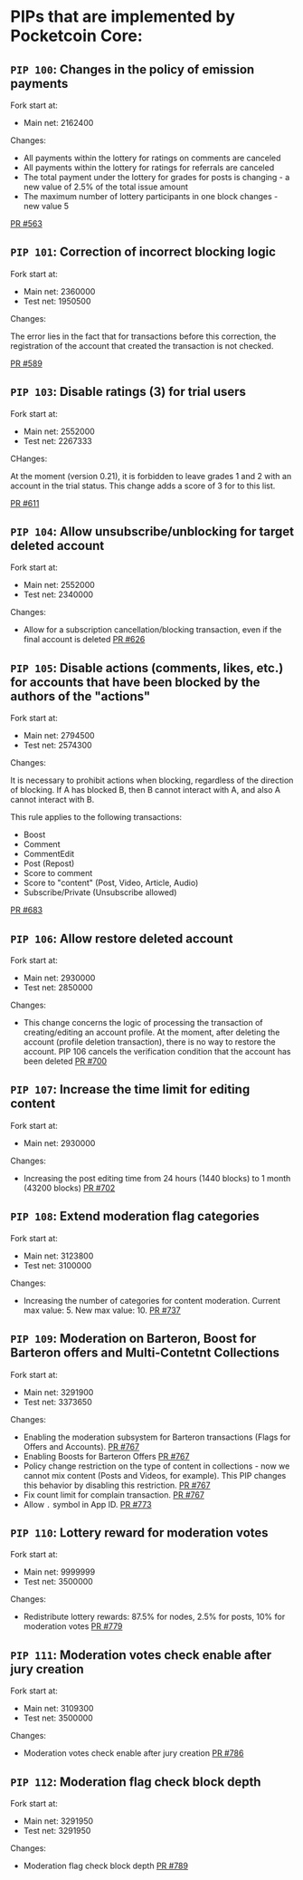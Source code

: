 # PIPs that are implemented by Pocketcoin Core:


## `PIP 100`: Changes in the policy of emission payments

Fork start at:
- Main net: 2162400

Changes:
- All payments within the lottery for ratings on comments are canceled
- All payments within the lottery for ratings for referrals are canceled
- The total payment under the lottery for grades for posts is changing - a new value of 2.5% of the total issue amount
- The maximum number of lottery participants in one block changes - new value 5

[PR #563](https://github.com/pocketnetteam/pocketnet.core/pull/563)

## `PIP 101`: Correction of incorrect blocking logic

Fork start at:
- Main net: 2360000
- Test net: 1950500

Changes:

The error lies in the fact that for transactions before this correction, the registration of the account that created the transaction is not checked.

[PR #589](https://github.com/pocketnetteam/pocketnet.core/pull/589)


## `PIP 103`: Disable ratings (3) for trial users

Fork start at:
- Main net: 2552000
- Test net: 2267333

CHanges:

At the moment (version 0.21), it is forbidden to leave grades 1 and 2 with an account in the trial status. This change adds a score of 3 for to this list.

[PR #611](https://github.com/pocketnetteam/pocketnet.core/pull/611)


## `PIP 104`: Allow unsubscribe/unblocking for target deleted account

Fork start at:
- Main net: 2552000
- Test net: 2340000

Changes:
- Allow for a subscription cancellation/blocking transaction, even if the final account is deleted [PR #626](https://github.com/pocketnetteam/pocketnet.core/pull/626)


## `PIP 105`: Disable actions (comments, likes, etc.) for accounts that have been blocked by the authors of the "actions"

Fork start at:
- Main net: 2794500
- Test net: 2574300

Changes:

It is necessary to prohibit actions when blocking, regardless of the direction of blocking. If A has blocked B, then B cannot interact with A, and also A cannot interact with B.

This rule applies to the following transactions:
- Boost
- Comment
- CommentEdit
- Post (Repost)
- Score to comment
- Score to "content" (Post, Video, Article, Audio)
- Subscribe/Private (Unsubscribe allowed)

[PR #683](https://github.com/pocketnetteam/pocketnet.core/pull/683)


## `PIP 106`: Allow restore deleted account

Fork start at:
- Main net: 2930000
- Test net: 2850000

Changes:
- This change concerns the logic of processing the transaction of creating/editing an account profile. At the moment, after deleting the account (profile deletion transaction), there is no way to restore the account. PIP 106 cancels the verification condition that the account has been deleted [PR #700](https://github.com/pocketnetteam/pocketnet.core/pull/700)


## `PIP 107`: Increase the time limit for editing content

Fork start at:
- Main net: 2930000

Changes:
- Increasing the post editing time from 24 hours (1440 blocks) to 1 month (43200 blocks) [PR #702](https://github.com/pocketnetteam/pocketnet.core/pull/702)


## `PIP 108`: Extend moderation flag categories

Fork start at:
- Main net: 3123800
- Test net: 3100000

Changes:
- Increasing the number of categories for content moderation. Current max value: 5. New max value: 10. [PR #737](https://github.com/pocketnetteam/pocketnet.core/pull/737)


## `PIP 109`: Moderation on Barteron, Boost for Barteron offers and Multi‐Contetnt Collections

Fork start at:
- Main net: 3291900
- Test net: 3373650

Changes:
- Enabling the moderation subsystem for Barteron transactions (Flags for Offers and Accounts). [PR #767](https://github.com/pocketnetteam/pocketnet.core/pull/767)
- Enabling Boosts for Barteron Offers [PR #767](https://github.com/pocketnetteam/pocketnet.core/pull/767)
- Policy change restriction on the type of content in collections - now we cannot mix content (Posts and Videos, for example). This PIP changes this behavior by disabling this restriction. [PR #767](https://github.com/pocketnetteam/pocketnet.core/pull/767)
- Fix count limit for complain transaction. [PR #767](https://github.com/pocketnetteam/pocketnet.core/pull/767)
- Allow `.` symbol in App ID. [PR #773](https://github.com/pocketnetteam/pocketnet.core/pull/773)


## `PIP 110`: Lottery reward for moderation votes

Fork start at:
- Main net: 9999999
- Test net: 3500000

Changes:
- Redistribute lottery rewards: 87.5% for nodes, 2.5% for posts, 10% for moderation votes [PR #779](https://github.com/pocketnetteam/pocketnet.core/pull/779)


## `PIP 111`: Moderation votes check enable after jury creation

Fork start at:
- Main net: 3109300
- Test net: 3500000

Changes:
- Moderation votes check enable after jury creation [PR #786](https://github.com/pocketnetteam/pocketnet.core/pull/786)


## `PIP 112`: Moderation flag check block depth 

Fork start at:
- Main net: 3291950
- Test net: 3291950

Changes:
- Moderation flag check block depth [PR #789](https://github.com/pocketnetteam/pocketnet.core/pull/789)

